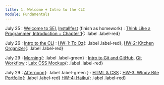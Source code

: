 ```yaml
---
title: 1. Welcome + Intro to the CLI
module: Fundamentals
---
```


July 25
: [Welcome to SEI](https://docs.google.com/presentation/d/1AdGQTZEWoeYiYvtrOw5m3HoGkxXkaChWotXgxrakRJ8/edit#slide=id.p), [Installfest](https://git.generalassemb.ly/seir-flex-07-25-23/installfest) (finish as homework)
  : [Think Like a Programmer, Introduction + Chapter 1](https://git.generalassemb.ly/SEIRFX-1107/think-like-a-programmer){: .label .label-red}

July 26
: [Intro to the CLI](https://docs.google.com/presentation/d/1E72Hr3_k45vmloezNNdfTOcYB7xsXCDd9LKKuHVnoqs/edit#slide=id.p)
  : [HW-1: To Oz](https://git.generalassemb.ly/seir-flex-07-25-23/to-oz){: .label
  .label-red},
  [HW-2: Kitchen Organizer](https://git.generalassemb.ly/seir-flex-07-25-23/kitchen-organizer){: .label
  .label-red}

July 29
: [Morning](){: .label .label-green}
: [Intro to Git and GitHub](https://git.generalassemb.ly/seir-flex-07-25-23/git-intro), [Git Workflow](https://git.generalassemb.ly/seir-flex-07-25-23/git-workflow)
  : [Lab: CSS Mockup](https://git.generalassemb.ly/seirfx-dahlia/student-resources/blob/main/1_front_end_development/week_02/2_thu/student_labs/css-mockup.md){: .label .label-red}

July 29
: [Afternoon](){: .label .label-green }
: [HTML & CSS](https://git.generalassemb.ly/seir-flex-07-25-23/student-resources)
  : [HW-3: WIndy Bite Portfolio](https://git.generalassemb.ly/seir-flex-07-25-23/hw4-wendy-bite-portfolio){: .label .label-red}
   [HW-4: Haiku](https://git.generalassemb.ly/seir-flex-07-25-23/haiku-HW-3){: .label .label-red}

